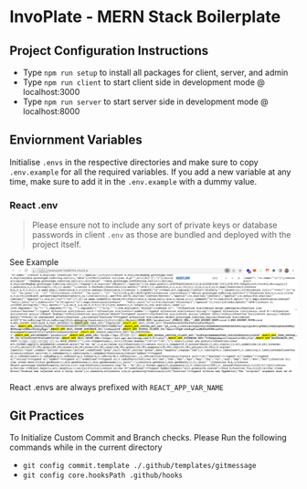 # InvoPlate - MERN Stack Boilerplate

## Project Configuration Instructions
- Type `npm run setup` to install all packages for client, server, and admin
- Type `npm run client` to start client side in development mode @ localhost:3000
- Type `npm run server` to start server side in development mode @ localhost:8000

## Enviornment Variables
Initialise `.envs` in the respective directories and make sure to copy `.env.example` for all the required variables. If you add a new variable at any time, make sure to add it in the `.env.example` with a dummy value.

### React .env
> Please ensure not to include any sort of private keys or database passwords in client `.env` as those are bundled and deployed with the project itself. 

See Example 
![React_APP_EXPOSED](<./images/react-app.env.png>) 


React .envs are always prefixed with `REACT_APP_VAR_NAME`

## Git Practices
To Initialize Custom Commit and Branch checks. Please Run the following commands while in the current directory

- `git config commit.template ./.github/templates/gitmessage`
- `git config core.hooksPath .github/hooks`
